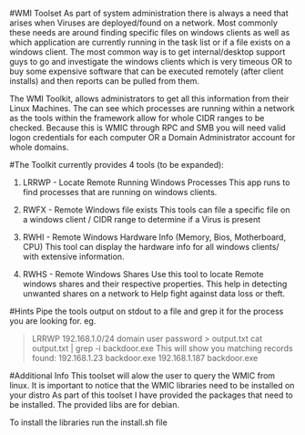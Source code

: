 #WMI Toolset
As part of system administration there is always a need that arises when Viruses are deployed/found on a network. Most commonly these needs are around finding specific files on windows clients as well as which application are currently running in the task list or if a file exists on a windows client. 
The most common way is to get internal/desktop support guys to go and investigate the windows clients which is very timeous OR to buy some expensive software that can be executed remotely (after client installs) and then reports can be pulled from them.

The WMI Toolkit, allows administrators to get all this information from their Linux Machines. The can see which processes are running within a network as the tools within the framework allow for whole CIDR ranges to be checked. Because this is WMIC through RPC and SMB you will need valid logon credentials for each computer OR a Domain Administrator account for whole domains.

#The Toolkit currently provides 4 tools (to be expanded):
1.	LRRWP - Locate Remote Running Windows Processes
    This app runs to find processes that are running on windows clients. 

2.	RWFX - Remote Windows file exists
    This tools can file a specific file on a windows client / CIDR range to determine if a Virus is present

3.	RWHI - Remote Windows Hardware Info (Memory, Bios, Motherboard, CPU)
    This tool can display the hardware info for all windows clients/ with extensive information.

4.	RWHS - Remote Windows Shares
    Use this tool to locate Remote windows shares and their respective properties. 
    This help in detecting unwanted shares on a network to Help fight against data loss or theft.

#Hints
Pipe the tools output on stdout to a file and grep it for the process you are looking for.
eg. 
>LRRWP 192.168.1.0/24 domain user password > output.txt 
>cat output.txt | grep -i backdoor.exe
This will show you matching records found:
192.168.1.23  backdoor.exe
192.168.1.187 backdoor.exe

#Additional Info
This toolset will alow the user to query the WMIC from linux.
It is important to notice that the WMIC libraries need to be installed on your distro
As part of this toolset I have provided the packages that need to be installed. The provided libs are for debian.

To install the libraries run the install.sh file





